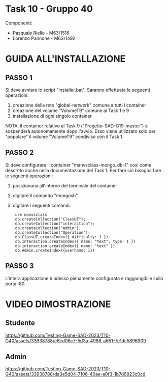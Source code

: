 # Task 10 - Gruppo 40
Componenti:
- Pasquale Riello - M63/1516
- Lorenzo Pannone - M63/1492

# GUIDA ALL'INSTALLAZIONE

## PASSO 1
Si deve avviare lo script "installer.bat". Saranno effettuate le seguenti operazioni:
1) creazione della rete "global-network" comune a tutti i container
2) creazione del volume "VolumeT9" comune ai Task 1 e 9
3) installazione di ogni singolo container

NOTA: il container relativo al Task 9 ("Progetto-SAD-G19-master") si sospenderà autonomamente dopo l'avvio. Esso viene utilizzato solo per "popolare" il volume "VolumeT9" condiviso con il Task 1.

## PASSO 2
Si deve configurare il container "manvsclass-mongo_db-1" così come descritto anche nella documentazione del Task 1.
Per fare ciò bisogna fare le seguenti operazioni:
1) posizionarsi all'interno del terminale del container
2) digitare il comando "mongosh"
3) digitare i seguenti comandi:

        use manvsclass
        db.createCollection("ClassUT");
        db.createCollection("interaction");
        db.createCollection("Admin");
        db.createCollection("Operation");
        db.ClassUT.createIndex({ difficulty: 1 })
        db.Interaction.createIndex({ name: "text", type: 1 })
        db.interaction.createIndex({ name: "text" })
        db.Admin.createIndex({username: 1})

## PASSO 3
L'intera applicazione è adesso pienamente configurata e raggiungibile sulla porta :80.

# VIDEO DIMOSTRAZIONE
## Studente


https://github.com/Testing-Game-SAD-2023/T10-G40/assets/33938788/c6cd06c7-5d3a-4988-a651-7e1dc5896909



## Admin

https://github.com/Testing-Game-SAD-2023/T10-G40/assets/33938788/da3e5d04-7106-40ae-a0f3-1b7d6923c0cd
